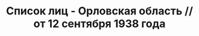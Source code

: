 ---
title: Список лиц - Орловская область // от 12 сентября 1938 года
description: РГАСПИ, ф.17, оп.171, дело 418, лист 201
images:
- /disk/pictures/v10/17-171-418-201.jpg
- /disk/pictures/v10/17-171-418-202.jpg
- /disk/pictures/v10/17-171-418-203.jpg
- /disk/pictures/v10/17-171-418-204.jpg
- /disk/pictures/v10/17-171-418-205.jpg
- /disk/pictures/v10/17-171-418-206.jpg
---